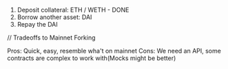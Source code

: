 1. Deposit collateral: ETH / WETH - DONE
2. Borrow another asset: DAI
3. Repay the DAI


// Tradeoffs to Mainnet Forking

Pros: Quick, easy, resemble wha't on mainnet
Cons: We need an API, some contracts are complex to work with(Mocks might be better)